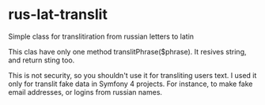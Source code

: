 # rus-lat-translit
Simple class for translitiration from russian letters to latin

This clas have only one method translitPhrase($phrase).
It resives string, and return sting too. 

This is not security, so you shouldn't use it for transliting users text.
I used it only for translit fake data in Symfony 4 projects.
For instance, to make fake email addresses, or logins from russian names.
